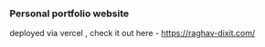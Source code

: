 ### Personal portfolio website

deployed via vercel , check it out here - https://raghav-dixit.com/
